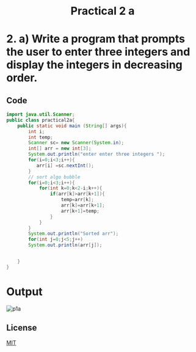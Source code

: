 <h1 align="center" style="margin-top: 0px;">Practical 2 a
</h1>

# 2. 	a) Write a program that prompts the user to enter three integers and display the  integers in decreasing order. 	

## Code 

```java
import java.util.Scanner;
public class practical2a{
    public static void main (String[] args){
        int i;
        int temp;
        Scanner sc= new Scanner(System.in);
        int[] arr = new int[3];
        System.out.println("enter enter three integers ");
        for(i=0;i<3;i++){
           arr[i] =sc.nextInt();
        }
        // sort algo bubble 
        for(i=0;i<3;i++){
            for(int k=0;k<2-i;k++){
                if(arr[k]>arr[k+1]){
                    temp=arr[k];
                    arr[k]=arr[k+1];
                    arr[k+1]=temp;
                }
            }
        }
        System.out.println("Sorted arr");
        for(int j=0;j<5;j++)
        System.out.println(arr[j]);


    }
}
```

# Output 

![p1a](https://hiren14.github.io/java_lab_050/output/practical2/output2a.png)

## License

[MIT](https://hiren14.github.io/java_lab_050/LICENSE)